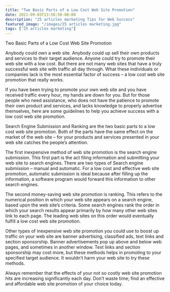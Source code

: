 ```yaml
---
title: "Two Basic Parts of a Low Cost Web Site Promotion"
date: 2021-09-03T13:58:50-08:00
description: "25 articles marketing Tips for Web Success"
featured_image: "/images/25 articles marketing.jpg"
tags: ["25 articles marketing"]
---
```


Two Basic Parts of a Low Cost Web Site Promotion 


Anybody could own a web site. Anybody could up sell their own products and services to their target audience. Anyone could try to promote their web site with a low cost. But there are not many web sites that have a truly successful web site with traffic all day through. What these individuals or companies lack is the most essential factor of success – a low cost web site promotion that really works.

If you have been trying to promote your own web site and you have received traffic every hour, my hands are down for you. But for those people who need assistance, who does not have the patience to promote their own product and services, and lacks knowledge to properly advertise themselves, here are some guidelines to help you achieve success with a low cost web site promotion.

Search Engine Submission and Ranking are the two basic parts to a low cost web site promotion. Both of the parts have the same effect on the market of the web site – for your products and services presented in your web site catches the people’s attention. 

The first inexpensive method of web site promotion is the search engine submission. This first part is the act filing information and submitting your web site to search engines. There are two types of Search engine submission – manual and automatic. For a low cost and effective web site promotion, automatic submission is ideal because after filling up the information, a software program would forward this information to other search engines.

The second money-saving web site promotion is ranking.  This refers to the numerical position in which your web site appears on a search engine, based upon the web site’s criteria. Some search engines rank the order in which your search results appear primarily by how many other web sites link to each page. The leading web sites on this order would eventually fulfill a low cost web site promotion. 

Other types of inexpensive web site promotion you could use to boost up traffic on your web site are banner advertising, classified ads, text links and section sponsorship. Banner advertisements pop up above and below web pages, and sometimes in another window. Text links and section sponsorship may cost more, but these methods helps in promoting to your specified target audience. It wouldn’t harm your web site to try these methods. 

Always remember that the effects of your not so costly web site promotion hits are increasing significantly each day.  Don’t waste time; find an effective and affordable web site promotion of your choice today.

